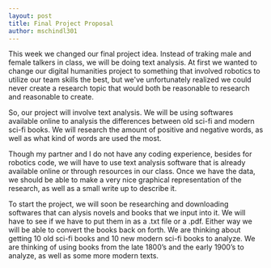 ```yaml
---
layout: post
title: Final Project Proposal
author: mschindl301
---
```



This week we changed our final project idea. Instead of traking male and female talkers in class, we will be doing text analysis. At first we wanted to change our digital humanities project to something that involved robotics to utilize our team skills the best, but we've unfortunately realized we could never create a research topic that would both be reasonable to research and reasonable to create.

So, our project will involve text analysis. We will be using softwares available online to analysis the differences between old sci-fi and modern sci-fi books. We will research the amount of positive and negative words, as well as what kind of words are used the most.

Though my partner and I do not have any coding experience, besides for robotics code, we will have to use text analysis software that is already available online or through resources in our class. Once we have the data, we should be able to make a very nice graphical representation of the research, as well as a small write up to describe it.

To start the project, we will soon be researching and downloading softwares that can alysis novels and books that we input into it. We will have to see if we have to put them in as a .txt file or a .pdf. Either way we will be able to convert the books back on forth. We are thinking about getting 10 old sci-fi books and 10 new modern sci-fi books to analyze. We are thinking of using books from the late 1800’s and the early 1900’s to analyze, as well as some more modern texts.
